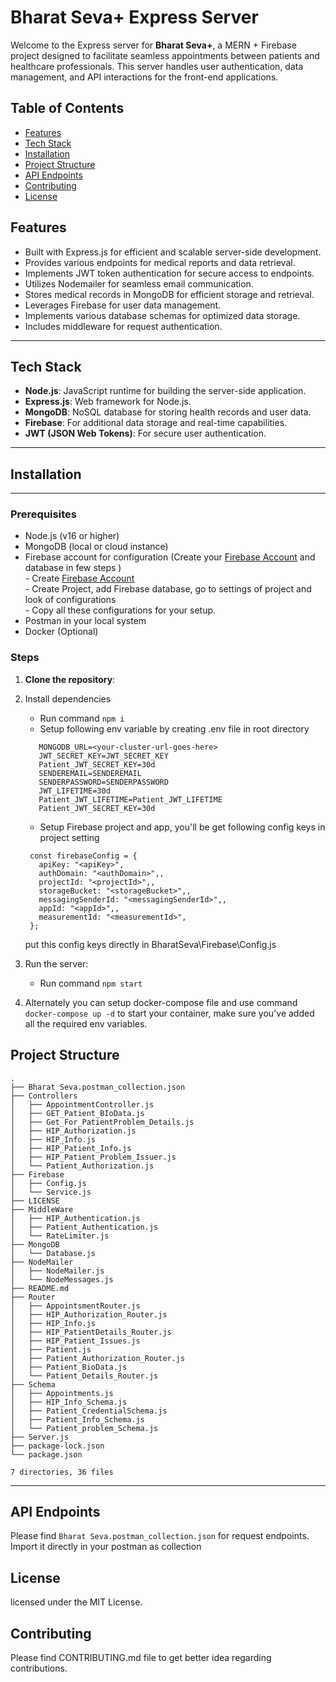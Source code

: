 # Bharat Seva+ Express Server

Welcome to the Express server for **Bharat Seva+**, a MERN + Firebase project designed to facilitate seamless appointments between patients and healthcare professionals. This server handles user authentication, data management, and API interactions for the front-end applications.

## Table of Contents
- [Features](#features)
- [Tech Stack](#tech-stack)
- [Installation](#installation) 
- [Project Structure](#project-structure)
- [API Endpoints](#api-endpoints)
- [Contributing](#contributing)
- [License](#license)


## Features
- Built with Express.js for efficient and scalable server-side development.
- Provides various endpoints for medical reports and data retrieval.
- Implements JWT token authentication for secure access to endpoints.
- Utilizes Nodemailer for seamless email communication.
- Stores medical records in MongoDB for efficient storage and retrieval.
- Leverages Firebase for user data management.
- Implements various database schemas for optimized data storage.
- Includes middleware for request authentication.

---

## Tech Stack
- **Node.js**: JavaScript runtime for building the server-side application.
- **Express.js**: Web framework for Node.js.
- **MongoDB**: NoSQL database for storing health records and user data.
- **Firebase**: For additional data storage and real-time capabilities.
- **JWT (JSON Web Tokens)**: For secure user authentication.

---

## Installation

--- 
### Prerequisites
- Node.js (v16 or higher)
- MongoDB (local or cloud instance)
- Firebase account for configuration (Create your [Firebase Account](https://firebase.google.com/) and database in few steps )  
    	- Create [Firebase Account](https://firebase.google.com/)  
    	- Create Project, add Firebase database, go to settings of project and look of configurations  
    	- Copy all these configurations for your setup.  
- Postman in your local system
- Docker (Optional)
### Steps
1. **Clone the repository**:
2. Install dependencies
    - Run command ```npm i```
    - Setup following env variable by creating .env file in root directory
     ```
        MONGODB_URL=<your-cluster-url-goes-here>
        JWT_SECRET_KEY=JWT_SECRET_KEY
        Patient_JWT_SECRET_KEY=30d
        SENDEREMAIL=SENDEREMAIL
        SENDERPASSWORD=SENDERPASSWORD
        JWT_LIFETIME=30d
        Patient_JWT_LIFETIME=Patient_JWT_LIFETIME
        Patient_JWT_SECRET_KEY=30d
     ```
    - Setup Firebase project and app, you'll be get following config keys in project setting
     ```
      const firebaseConfig = {
        apiKey: "<apiKey>",
        authDomain: "<authDomain>",,
        projectId: "<projectId>",,
        storageBucket: "<storageBucket>",,
        messagingSenderId: "<messagingSenderId>",,
        appId: "<appId>",,
        measurementId: "<measurementId>",
      }; 
  
     ```
     put this config keys directly in BharatSeva\Firebase\Config.js  

3. Run the server:
    - Run command ```npm start```

4. Alternately you can setup docker-compose file and use command ```docker-compose up -d``` to start your container, make sure you've added all the required env variables.

## Project Structure
```
.
├── Bharat Seva.postman_collection.json
├── Controllers
│   ├── AppointmentController.js
│   ├── GET_Patient_BIoData.js
│   ├── Get_For_PatientProblem_Details.js
│   ├── HIP_Authorization.js
│   ├── HIP_Info.js
│   ├── HIP_Patient_Info.js
│   ├── HIP_Patient_Problem_Issuer.js
│   └── Patient_Authorization.js
├── Firebase
│   ├── Config.js
│   └── Service.js
├── LICENSE
├── MiddleWare
│   ├── HIP_Authentication.js
│   ├── Patient_Authentication.js
│   └── RateLimiter.js
├── MongoDB
│   └── Database.js
├── NodeMailer
│   ├── NodeMailer.js
│   └── NodeMessages.js
├── README.md
├── Router
│   ├── AppointsmentRouter.js
│   ├── HIP_Authorization_Router.js
│   ├── HIP_Info.js
│   ├── HIP_PatientDetails_Router.js
│   ├── HIP_Patient_Issues.js
│   ├── Patient.js
│   ├── Patient_Authorization_Router.js
│   ├── Patient_BioData.js
│   └── Patient_Details_Router.js
├── Schema
│   ├── Appointments.js
│   ├── HIP_Info_Schema.js
│   ├── Patient_CredentialSchema.js
│   ├── Patient_Info_Schema.js
│   └── Patient_problem_Schema.js
├── Server.js
├── package-lock.json
└── package.json

7 directories, 36 files
```


---
## API Endpoints
Please find ```Bharat Seva.postman_collection.json``` for request endpoints. Import it directly in your postman as collection

## License
licensed under the MIT License.

## Contributing
Please find CONTRIBUTING.md file to get better idea regarding contributions.
